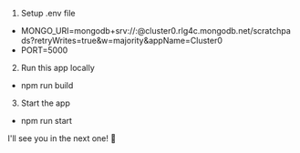 1. Setup .env file
- MONGO_URI=mongodb+srv://<username>:<password>@cluster0.rlg4c.mongodb.net/scratchpads?retryWrites=true&w=majority&appName=Cluster0
- PORT=5000

2. Run this app locally
- npm run build

3. Start the app 
- npm run start

I'll see you in the next one! 🚀
